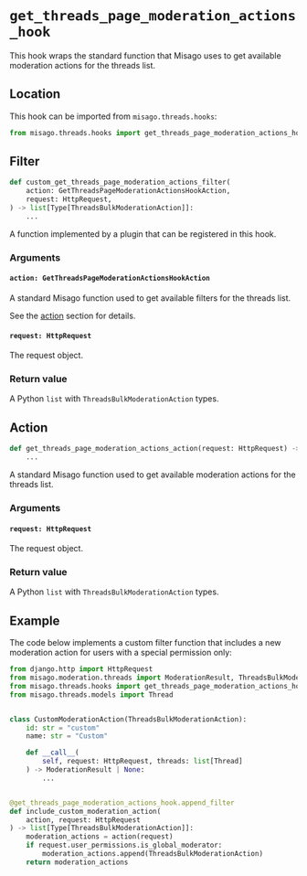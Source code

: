 # `get_threads_page_moderation_actions_hook`

This hook wraps the standard function that Misago uses to get available moderation actions for the threads list.


## Location

This hook can be imported from `misago.threads.hooks`:

```python
from misago.threads.hooks import get_threads_page_moderation_actions_hook
```


## Filter

```python
def custom_get_threads_page_moderation_actions_filter(
    action: GetThreadsPageModerationActionsHookAction,
    request: HttpRequest,
) -> list[Type[ThreadsBulkModerationAction]]:
    ...
```

A function implemented by a plugin that can be registered in this hook.


### Arguments

#### `action: GetThreadsPageModerationActionsHookAction`

A standard Misago function used to get available filters for the threads list.

See the [action](#action) section for details.


#### `request: HttpRequest`

The request object.


### Return value

A Python `list` with `ThreadsBulkModerationAction` types.


## Action

```python
def get_threads_page_moderation_actions_action(request: HttpRequest) -> list[Type[ThreadsBulkModerationAction]]:
    ...
```

A standard Misago function used to get available moderation actions for the threads list.


### Arguments

#### `request: HttpRequest`

The request object.


### Return value

A Python `list` with `ThreadsBulkModerationAction` types.


## Example

The code below implements a custom filter function that includes a new moderation action for users with a special permission only:

```python
from django.http import HttpRequest
from misago.moderation.threads import ModerationResult, ThreadsBulkModerationAction
from misago.threads.hooks import get_threads_page_moderation_actions_hook
from misago.threads.models import Thread


class CustomModerationAction(ThreadsBulkModerationAction):
    id: str = "custom"
    name: str = "Custom"

    def __call__(
        self, request: HttpRequest, threads: list[Thread]
    ) -> ModerationResult | None:
        ...


@get_threads_page_moderation_actions_hook.append_filter
def include_custom_moderation_action(
    action, request: HttpRequest
) -> list[Type[ThreadsBulkModerationAction]]:
    moderation_actions = action(request)
    if request.user_permissions.is_global_moderator:
        moderation_actions.append(ThreadsBulkModerationAction)
    return moderation_actions
```